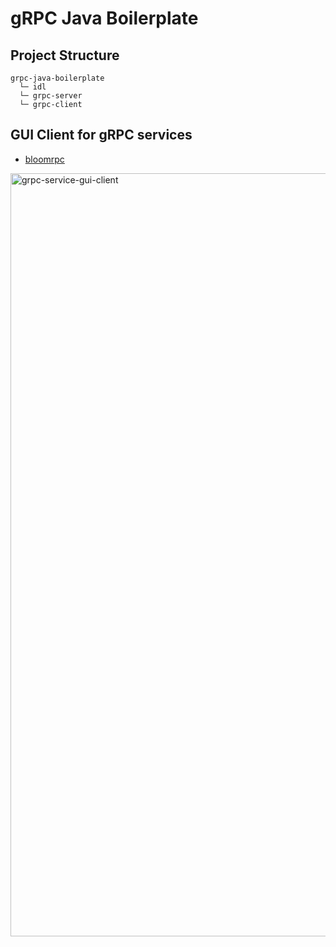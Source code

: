 # gRPC Java Boilerplate

## Project Structure
```
grpc-java-boilerplate
  └─ idl
  └─ grpc-server
  └─ grpc-client
```

## GUI Client for gRPC services
- [bloomrpc](https://github.com/uw-labs/bloomrpc)

<img width="1221" alt="grpc-service-gui-client" src="https://user-images.githubusercontent.com/43853352/132131287-47f156ec-6e87-4ae0-85b6-58bb9f165533.png">
